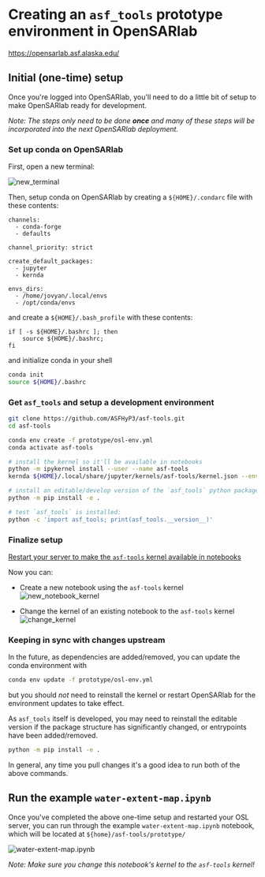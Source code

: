 # Creating an `asf_tools` prototype environment in OpenSARlab

<https://opensarlab.asf.alaska.edu/>

## Initial (one-time) setup

Once you're logged into OpenSARlab, you'll need to do a little bit of setup to make
OpenSARlab ready for development.

*Note: The steps only need to be done **once** and many of these steps will be
incorporated into the next OpenSARlab deployment.*


###  Set up conda on OpenSARlab

First, open a new terminal:

![new_terminal](https://user-images.githubusercontent.com/7882693/108315967-ab55da80-7168-11eb-9fab-d66e01b52611.png)

Then, setup conda on OpenSARlab by creating a `${HOME}/.condarc` file with these contents:

```
channels:
  - conda-forge
  - defaults

channel_priority: strict

create_default_packages:
  - jupyter
  - kernda

envs_dirs:
  - /home/jovyan/.local/envs
  - /opt/conda/envs
```

and create a `${HOME}/.bash_profile` with these contents:
```
if [ -s ${HOME}/.bashrc ]; then
    source ${HOME}/.bashrc;
fi
```

and initialize conda in your shell
```bash
conda init
source ${HOME}/.bashrc
```

### Get `asf_tools` and setup a development environment

```bash
git clone https://github.com/ASFHyP3/asf-tools.git
cd asf-tools

conda env create -f prototype/osl-env.yml
conda activate asf-tools

# install the kernel so it'll be available in notebooks
python -m ipykernel install --user --name asf-tools
kernda ${HOME}/.local/share/jupyter/kernels/asf-tools/kernel.json --env-dir ${CONDA_PREFIX} -o

# install an editable/develop version of the `asf_tools` python package
python -m pip install -e .

# test `asf_tools` is installed:
python -c 'import asf_tools; print(asf_tools.__version__)'
```

### Finalize setup

[Restart your server to make the `asf-tools` kernel available in notebooks](https://github.com/asfadmin/asf-jupyter-docs/blob/master/user_docs/guides/restarting_server_and_kernel.md)

Now you can:
* Create a new notebook using the `asf-tools` kernel
  ![new_notebook_kernel](https://user-images.githubusercontent.com/7882693/116321835-538aaf80-a767-11eb-8d09-26b06ca96202.png)

* Change the kernel of an existing notebook to the `asf-tools` kernel
  ![change_kernel](https://user-images.githubusercontent.com/7882693/116321985-9c426880-a767-11eb-91f1-a36d2b39a678.png)

### Keeping in sync with changes upstream

In the future, as dependencies are added/removed, you can update the conda environment with
```bash
conda env update -f prototype/osl-env.yml
```
but you should *not* need to reinstall the kernel or restart OpenSARlab for the
environment updates to take effect.

As `asf_tools` itself is developed, you may need to reinstall the editable version
if the package structure has significantly changed, or entrypoints have been added/removed.
```bash
python -m pip install -e .
```

In general, any time you pull changes it's a good idea to run both of the above commands.

## Run the example `water-extent-map.ipynb`

Once you've completed the above one-time setup and restarted your OSL server, you
can run through the example `water-extent-map.ipynb` notebook, which will be located
at `${home}/asf-tools/prototype/`

![water-extent-map.ipynb](https://user-images.githubusercontent.com/7882693/116322104-d3b11500-a767-11eb-81cd-f7083ca0f42c.png)

*Note: Make sure you change this notebook's kernel to the `asf-tools` kernel!*
